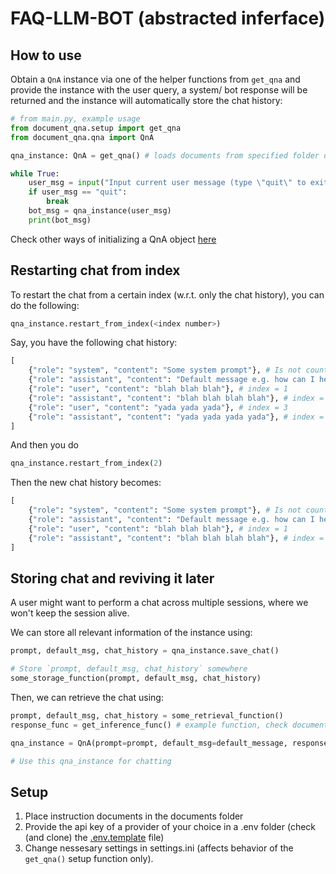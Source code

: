# FAQ-LLM-BOT (abstracted inferface)

## How to use

Obtain a `QnA` instance via one of the helper functions from `get_qna` and provide the instance with the user query, a system/ bot response will be returned and the instance will automatically store the chat history:

```python
# from main.py, example usage
from document_qna.setup import get_qna
from document_qna.qna import QnA

qna_instance: QnA = get_qna() # loads documents from specified folder directly, see settings.ini

while True:
    user_msg = input("Input current user message (type \"quit\" to exit): ")
    if user_msg == "quit":
        break
    bot_msg = qna_instance(user_msg)
    print(bot_msg)
```

Check other ways of initializing a QnA object [here](document_qna/README.md)

## Restarting chat from index

To restart the chat from a certain index (w.r.t. only the chat history), you can do the following:

```python
qna_instance.restart_from_index(<index number>)
```

Say, you have the following chat history:

```python
[
    {"role": "system", "content": "Some system prompt"}, # Is not counted
    {"role": "assistant", "content": "Default message e.g. how can I help you today"}, # Is not counted
    {"role": "user", "content": "blah blah blah"}, # index = 1
    {"role": "assistant", "content": "blah blah blah blah"}, # index = 2
    {"role": "user", "content": "yada yada yada"}, # index = 3
    {"role": "assistant", "content": "yada yada yada yada"}, # index = 4
]
```

And then you do

```python
qna_instance.restart_from_index(2)
```

Then the new chat history becomes:

```python
[
    {"role": "system", "content": "Some system prompt"}, # Is not counted
    {"role": "assistant", "content": "Default message e.g. how can I help you today"}, # Is not counted
    {"role": "user", "content": "blah blah blah"}, # index = 1
    {"role": "assistant", "content": "blah blah blah blah"}, # index = 2
]
```

## Storing chat and reviving it later

A user might want to perform a chat across multiple sessions, where we won't keep the session alive.

We can store all relevant information of the instance using:

```python
prompt, default_msg, chat_history = qna_instance.save_chat()

# Store `prompt, default_msg, chat_history` somewhere 
some_storage_function(prompt, default_msg, chat_history)
```

Then, we can retrieve the chat using:

```python
prompt, default_msg, chat_history = some_retrieval_function()
response_func = get_inference_func() # example function, check document_qna/setup/setup.py

qna_instance = QnA(prompt=prompt, default_msg=default_message, response_func=response_func, chat_history = chat_history)

# Use this qna_instance for chatting
```

## Setup

1. Place instruction documents in the documents folder
2. Provide the api key of a provider of your choice in a .env folder (check (and clone) the [.env.template](.env.template) file)
3. Change nessesary settings in settings.ini (affects behavior of the `get_qna()` setup function only).
